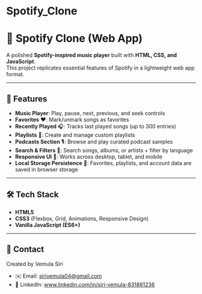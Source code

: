 # Spotify_Clone

# 🎵 Spotify Clone (Web App)

A polished **Spotify-inspired music player** built with **HTML, CSS, and JavaScript**.  
This project replicates essential features of Spotify in a lightweight web app format.

---

## 🚀 Features
- **Music Player**: Play, pause, next, previous, and seek controls
- **Favorites** ❤️: Mark/unmark songs as favorites
- **Recently Played** 🎧: Tracks last played songs (up to 300 entries)
- **Playlists** 📂: Create and manage custom playlists
- **Podcasts Section** 🎙: Browse and play curated podcast samples
- **Search & Filters** 🔎: Search songs, albums, or artists + filter by language
- **Responsive UI** 📱: Works across desktop, tablet, and mobile
- **Local Storage Persistence** 💾: Favorites, playlists, and account data are saved in browser storage

---

## 🛠️ Tech Stack
- **HTML5**
- **CSS3** (Flexbox, Grid, Animations, Responsive Design)
- **Vanilla JavaScript (ES6+)**

---

## 📧 Contact
Created by Vemula Siri  
- ✉️ Email: sirivemula04@gmail.com  
- 🔗 LinkedIn:  www.linkedin.com/in/siri-vemula-831861236

